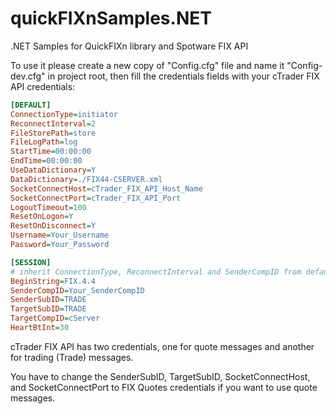 # quickFIXnSamples.NET
.NET Samples for QuickFIXn library and Spotware FIX API

To use it please create a new copy of "Config.cfg" file and name it "Config-dev.cfg" in project root, then fill the credentials fields with your cTrader FIX API credentials:

```INI
[DEFAULT]
ConnectionType=initiator
ReconnectInterval=2
FileStorePath=store
FileLogPath=log
StartTime=00:00:00
EndTime=00:00:00
UseDataDictionary=Y
DataDictionary=./FIX44-CSERVER.xml
SocketConnectHost=cTrader_FIX_API_Host_Name
SocketConnectPort=cTrader_FIX_API_Port
LogoutTimeout=100
ResetOnLogon=Y
ResetOnDisconnect=Y
Username=Your_Username
Password=Your_Password

[SESSION]
# inherit ConnectionType, ReconnectInterval and SenderCompID from default
BeginString=FIX.4.4
SenderCompID=Your_SenderCompID
SenderSubID=TRADE
TargetSubID=TRADE
TargetCompID=cServer
HeartBtInt=30 
```

cTrader FIX API has two credentials, one for quote messages and another for trading (Trade) messages.

You have to change the SenderSubID, TargetSubID, SocketConnectHost, and SocketConnectPort to FIX Quotes credentials if you want to use quote messages.

